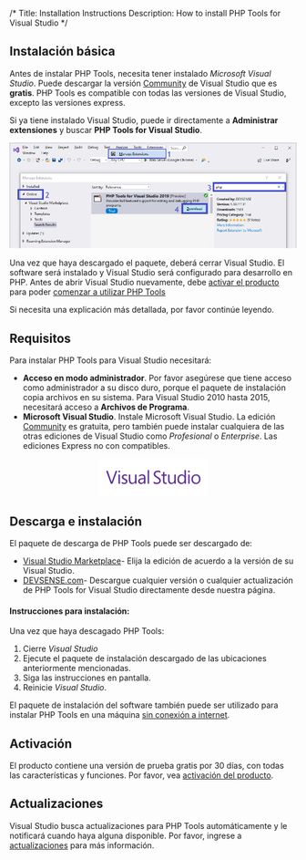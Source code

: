 /*
Title: Installation Instructions
Description: How to install PHP Tools for Visual Studio
*/

## Instalación básica


Antes de instalar PHP Tools, necesita tener instalado *Microsoft Visual Studio*. Puede descargar la versión [Community](https://visualstudio.microsoft.com/es/vs/community/) de Visual Studio que es **gratis**. PHP Tools es compatible con todas las versiones de Visual Studio, excepto las versiones express.

Si ya tiene instalado Visual Studio, puede ir directamente a **Administrar extensiones** y buscar **PHP Tools for Visual Studio**.


![Visual Studio Extensions](imgs/install-from-vs.png)

Una vez que haya descargado el paquete, deberá cerrar Visual Studio. El software será instalado y Visual Studio será configurado para  desarrollo en PHP. Antes de abrir Visual Studio nuevamente, debe [activar el producto](https://docs.devsense.com/es/vs/installation/activation) para poder [comenzar a utilizar PHP Tools](https://docs.devsense.com/es/vs.)

Si necesita una explicación más detallada, por favor continúe leyendo.

## Requisitos

Para instalar PHP Tools para Visual Studio necesitará:

- **Acceso en modo administrador**. Por favor asegúrese que tiene acceso como administrador a su disco duro, porque el paquete de instalación copia archivos en su sistema. Para Visual Studio 2010 hasta 2015, necesitará acceso a **Archivos de Programa**.
- **Microsoft Visual Studio**. Instale Microsoft Visual Studio. La edición [Community](https://visualstudio.microsoft.com/es/vs/community/) es gratuita, pero también puede instalar cualquiera de las otras ediciones de Visual Studio como *Profesional* o *Enterprise*. Las ediciones Express no con compatibles.

<center markdown="1">

![Visual Studio Extensions](imgs/visualstudio-small.png)

</center>

## Descarga e instalación

El paquete de descarga de PHP Tools puede ser descargado de:

- [Visual Studio Marketplace](https://marketplace.visualstudio.com/search?term="php%20tools"&target=VS&vsVersion=)-	Elija la edición de acuerdo a la versión de su Visual Studio.
- [DEVSENSE.com](https://www.devsense.com/en/download#vs)-	Descargue cualquier versión o cualquier actualización de PHP Tools for Visual Studio directamente desde nuestra página.


#### Instrucciones para instalación:

Una vez que haya descagado PHP Tools:

1. Cierre *Visual Studio*
2. Ejecute el paquete de instalación descargado de las ubicaciones anteriormente mencionadas.
3. Siga las instrucciones en pantalla.
4. Reinicie *Visual Studio*.

El paquete de instalación del software también puede ser utilizado para instalar PHP Tools en una máquina [sin conexión a internet](https://docs.devsense.com/en/vs/installation/offline-activation).

## Activación

El producto contiene una versión de prueba gratis por 30 días, con todas las características y funciones. Por favor, vea [activación del producto](/vs/installation/activation).

## Actualizaciones

Visual Studio busca actualizaciones para PHP Tools automáticamente y le notificará cuando haya alguna disponible. Por favor, ingrese a [actualizaciones](https://docs.devsense.com/en/vs/installation/updatet) para más información.
